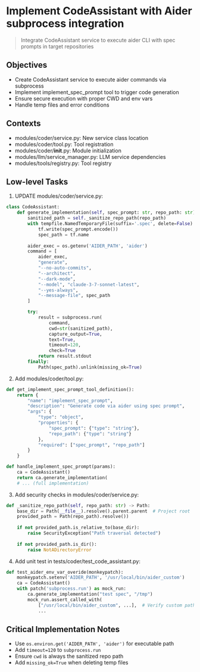 # Implement CodeAssistant with Aider subprocess integration

> Integrate CodeAssistant service to execute aider CLI with spec prompts in target repositories

## Objectives
- Create CodeAssistant service to execute aider commands via subprocess
- Implement implement_spec_prompt tool to trigger code generation
- Ensure secure execution with proper CWD and env vars
- Handle temp files and error conditions

## Contexts
- modules/coder/service.py: New service class location
- modules/coder/tool.py: Tool registration
- modules/coder/__init__.py: Module initialization
- modules/llm/service_manager.py: LLM service dependencies
- modules/tools/registry.py: Tool registry

## Low-level Tasks
1. UPDATE modules/coder/service.py:
```python
class CodeAssistant:
    def generate_implementation(self, spec_prompt: str, repo_path: str) -> str:
        sanitized_path = self._sanitize_repo_path(repo_path)
        with tempfile.NamedTemporaryFile(suffix='.spec', delete=False) as tf:
            tf.write(spec_prompt.encode())
            spec_path = tf.name
            
        aider_exec = os.getenv('AIDER_PATH', 'aider')
        command = [
            aider_exec,
            "generate",
            "--no-auto-commits",
            "--architect",
            "--dark-mode",
            "--model", "claude-3-7-sonnet-latest",
            "--yes-always",
            "--message-file", spec_path
        ]

        try:
            result = subprocess.run(
                command,
                cwd=str(sanitized_path),
                capture_output=True,
                text=True,
                timeout=120,
                check=True
            return result.stdout
        finally:
            Path(spec_path).unlink(missing_ok=True)
```

2. Add modules/coder/tool.py:
```python
def get_implement_spec_prompt_tool_definition():
    return {
        "name": "implement_spec_prompt",
        "description": "Generate code via aider using spec prompt",
        "args": {
            "type": "object",
            "properties": {
                "spec_prompt": {"type": "string"},
                "repo_path": {"type": "string"}
            },
            "required": ["spec_prompt", "repo_path"]
        }
    }

def handle_implement_spec_prompt(params):
    ca = CodeAssistant()
    return ca.generate_implementation(
    # ... (full implementation)
```

3. Add security checks in modules/coder/service.py:
```python
def _sanitize_repo_path(self, repo_path: str) -> Path:
    base_dir = Path(__file__).resolve().parent.parent  # Project root
    provided_path = Path(repo_path).resolve())
    
    if not provided_path.is_relative_to(base_dir):
        raise SecurityException("Path traversal detected")
        
    if not provided_path.is_dir():
        raise NotADirectoryError
```

4. Add unit test in tests/coder/test_code_assistant.py:
```python
def test_aider_env_var_overide(monkeypatch):
    monkeypatch.setenv('AIDER_PATH', '/usr/local/bin/aider_custom')
    ca = CodeAssistant()
    with patch('subprocess.run') as mock_run:
        ca.generate_implementation("test spec", "/tmp")
        mock_run.assert_called_with(
            ["/usr/local/bin/aider_custom", ...],  # Verify custom path used
            ...
```

## Critical Implementation Notes
- Use `os.environ.get('AIDER_PATH', 'aider')` for executable path
- Add `timeout=120` to `subprocess.run`
- Ensure `cwd` is always the sanitized repo path
- Add `missing_ok=True` when deleting temp files
